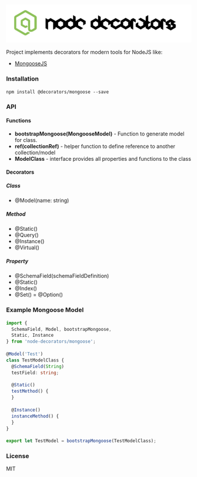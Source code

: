 ![Node Decorators](https://github.com/serhiisol/node-decorators/blob/master/decorators.png?raw=true)

Project implements decorators for modern tools for NodeJS like:
- [MongooseJS]

### Installation
```
npm install @decorators/mongoose --save
```

### API
#### Functions
* **bootstrapMongoose(MongooseModel)** - Function to generate model for class.
* **ref(collectionRef)** - helper function to define reference to another collection/model
* **ModelClass** - interface provides all properties and functions to the class

#### Decorators
##### Class
* @Model(name: string)

##### Method
* @Static()
* @Query()
* @Instance()
* @Virtual()

##### Property
* @SchemaField(schemaFieldDefinition)
* @Static()
* @Index()
* @Set() = @Option()

### Example Mongoose Model
```typescript
import {
  SchemaField, Model, bootstrapMongoose,
  Static, Instance
} from 'node-decorators/mongoose';

@Model('Test')
class TestModelClass {
  @SchemaField(String)
  testField: string;

  @Static()
  testMethod() {
  }

  @Instance()
  instanceMethod() {
  }
}

export let TestModel = bootstrapMongoose(TestModelClass);
```

### License
MIT

[MongooseJS]:http://mongoosejs.com
